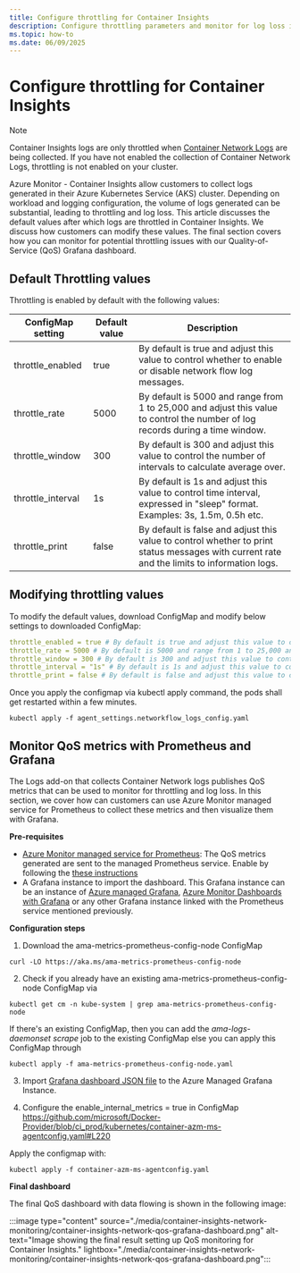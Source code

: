 ```yaml
---
title: Configure throttling for Container Insights
description: Configure throttling parameters and monitor for log loss in Container Insights
ms.topic: how-to
ms.date: 06/09/2025
---
```


#  Configure throttling for Container Insights

> [!NOTE]
> Container Insights logs are only throttled when [Container Network Logs](https://learn.microsoft.com/azure/aks/container-network-observability-logs) are being collected. If you have not enabled the collection of Container Network Logs, throttling is not enabled on your cluster.

Azure Monitor - Container Insights allow customers to collect logs generated in their Azure Kubernetes Service (AKS) cluster. Depending on workload and logging configuration, the volume of logs generated can be substantial, leading to throttling and log loss. This article discusses the default values after which logs are throttled in Container Insights. We discuss how customers can modify these values. The final section covers how you can monitor for potential throttling issues with our Quality-of-Service (QoS) Grafana dashboard.


## Default Throttling values

Throttling is enabled by default with the following values: 

| ConfigMap setting | Default value | Description |
| --- | --- | --- |
| throttle_enabled | true | By default is true and adjust this value to control whether to enable or disable network flow log messages. |
| throttle_rate | 5000 | By default is 5000 and range from 1 to 25,000 and adjust this value to control the number of log records during a time window. |
| throttle_window | 300 | By default is 300 and adjust this value to control the number of intervals to calculate average over. |
| throttle_interval | 1s | By default is 1s and adjust this value to control time interval, expressed in "sleep" format. Examples: 3s, 1.5m, 0.5h etc. |
| throttle_print | false | By default is false and adjust this value to control whether to print status messages with current rate and the limits to information logs. |

## Modifying throttling values

To modify the default values, download ConfigMap and modify below settings to downloaded ConfigMap: 

```yaml 
throttle_enabled = true # By default is true and adjust this value to control whether to enable or disable network flow log messages. 
throttle_rate = 5000 # By default is 5000 and range from 1 to 25,000 and adjust this value to control the amount of messages for the time. 
throttle_window = 300 # By default is 300 and adjust this value to control the amount of intervals to calculate average over. 
throttle_interval = "1s" # By default is 1s and adjust this value to control time interval, expressed in "sleep" format. Examples: 3s, 1.5m, 0.5h etc. 
throttle_print = false # By default is false and adjust this value to control whether to print status messages with current rate and the limits to information logs. 
```
	 
Once you apply the configmap via kubectl apply command, the pods shall get restarted within a few minutes.  
 
 ```console
kubectl apply -f agent_settings.networkflow_logs_config.yaml
 ```

## Monitor QoS metrics with Prometheus and Grafana 

The Logs add-on that collects Container Network logs publishes QoS metrics that can be used to monitor for throttling and log loss. In this section, we cover how can customers can use Azure Monitor managed service for Prometheus to collect these metrics and then visualize them with Grafana.   

**Pre-requisites** 

* [Azure Monitor managed service for Prometheus](https://learn.microsoft.com/azure/azure-monitor/metrics/prometheus-metrics-overview#azure-monitor-managed-service-for-prometheus): The QoS metrics generated are sent to the managed Prometheus service. Enable by following the [these instructions](https://learn.microsoft.com/azure/azure-monitor/containers/kubernetes-monitoring-enable?tabs=cli#enable-prometheus-and-grafana)
* A Grafana instance to import the dashboard. This Grafana instance can be an instance of [Azure managed Grafana](https://learn.microsoft.com/azure/managed-grafana/overview), [Azure Monitor Dashboards with Grafana](https://learn.microsoft.com/azure/azure-monitor/visualize/visualize-use-grafana-dashboards) or any other Grafana instance linked with the Prometheus service mentioned previously.  

**Configuration steps** 


 1. Download the ama-metrics-prometheus-config-node ConfigMap 

```console
curl -LO https://aka.ms/ama-metrics-prometheus-config-node
```

 2. Check if you already have an existing ama-metrics-prometheus-config-node ConfigMap via 
 
```console
kubectl get cm -n kube-system | grep ama-metrics-prometheus-config-node
```

If there's an existing ConfigMap, then you can add the _ama-logs-daemonset scrape_ job to the existing ConfigMap else you can apply this ConfigMap  through 

```console
kubectl apply -f ama-metrics-prometheus-config-node.yaml 
```

3. Import [Grafana dashboard JSON file](https://aka.ms/AzureMonitorContainers_NetworkFlow_Grafana) to the Azure Managed Grafana Instance. 

4. Configure the enable_internal_metrics = true in ConfigMap https://github.com/microsoft/Docker-Provider/blob/ci_prod/kubernetes/container-azm-ms-agentconfig.yaml#L220 

Apply the configmap with: 

```console
kubectl apply -f container-azm-ms-agentconfig.yaml 
```

**Final dashboard** 

The final QoS dashboard with data flowing is shown in the following image:

:::image type="content" source="./media/container-insights-network-monitoring/container-insights-network-qos-grafana-dashboard.png" alt-text="Image showing the final result setting up QoS monitoring for Container Insights." lightbox="./media/container-insights-network-monitoring/container-insights-network-qos-grafana-dashboard.png":::
